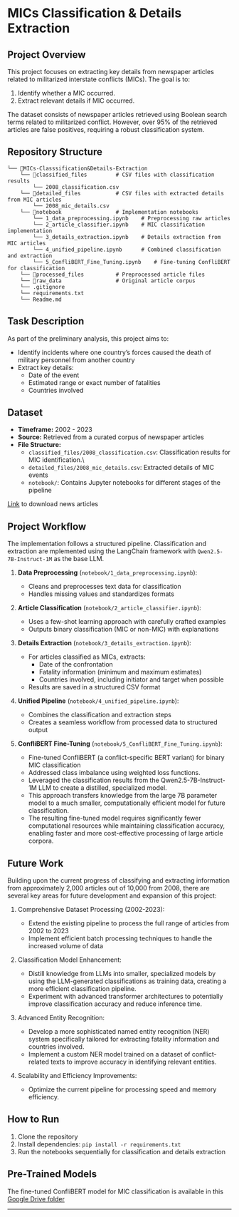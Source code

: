 # MICs Classification & Details Extraction

## Project Overview
This project focuses on extracting key details from newspaper articles related to militarized interstate conflicts (MICs). The goal is to:

1. Identify whether a MIC occurred.
2. Extract relevant details if MIC occurred.

The dataset consists of newspaper articles retrieved using Boolean search terms related to militarized conflict. However, over 95% of the retrieved articles are false positives, requiring a robust classification system.

## Repository Structure
```
└── 📁MICs-Classsification&Details-Extraction
    └── 📁classified_files         # CSV files with classification results
        └── 2008_classification.csv
    └── 📁detailed_files           # CSV files with extracted details from MIC articles
        └── 2008_mic_details.csv
    └── 📁notebook                 # Implementation notebooks
        └── 1_data_preprocessing.ipynb    # Preprocessing raw articles
        └── 2_article_classifier.ipynb    # MIC classification implementation
        └── 3_details_extraction.ipynb    # Details extraction from MIC articles
        └── 4_unified_pipeline.ipynb      # Combined classification and extraction
        └── 5_ConfliBERT_Fine_Tuning.ipynb    # Fine-tuning ConfliBERT for classification
    └── 📁processed_files          # Preprocessed article files
    └── 📁raw_data                 # Original article corpus
    └── .gitignore
    └── requirements.txt
    └── Readme.md
```

## Task Description
As part of the preliminary analysis, this project aims to:
- Identify incidents where one country’s forces caused the death of military personnel from another country
- Extract key details:
  - Date of the event
  - Estimated range or exact number of fatalities
  - Countries involved

## Dataset
- **Timeframe:** 2002 - 2023
- **Source:** Retrieved from a curated corpus of newspaper articles
- **File Structure:**
  - `classified_files/2008_classification.csv`: Classification results for MIC identification.\
  - `detailed_files/2008_mic_details.csv`: Extracted details of MIC events
  - `notebook/`: Contains Jupyter notebooks for different stages of the pipeline

[Link](https://www.dropbox.com/scl/fo/6dtw8wafbengbze4am7ft/AHUl4WVv-619PJ2YwVFFd1k?rlkey=puwzr74w10ac3lsyom0pfd4y5&e=1&st=gydjujqv&dl=0) to download news articles


## Project Workflow
The implementation follows a structured pipeline. Classification and extraction are mplemented using the LangChain framework with `Qwen2.5-7B-Instruct-1M` as the base LLM.

1. **Data Preprocessing** (`notebook/1_data_preprocessing.ipynb`):
   - Cleans and preprocesses text data for classification
   - Handles missing values and standardizes formats

2. **Article Classification** (`notebook/2_article_classifier.ipynb`):
   - Uses a few-shot learning approach with carefully crafted examples
   - Outputs binary classification (MIC or non-MIC) with explanations

3. **Details Extraction** (`notebook/3_details_extraction.ipynb`):
    - For articles classified as MICs, extracts:
        - Date of the confrontation
        - Fatality information (minimum and maximum estimates)
        - Countries involved, including initiator and target when possible
    - Results are saved in a structured CSV format

4. **Unified Pipeline** (`notebook/4_unified_pipeline.ipynb`):
   - Combines the classification and extraction steps
   - Creates a seamless workflow from processed data to structured output

5. **ConfliBERT Fine-Tuning** (`notebook/5_ConfliBERT_Fine_Tuning.ipynb`):
    - Fine-tuned ConfliBERT (a conflict-specific BERT variant) for binary MIC classification
    - Addressed class imbalance using weighted loss functions.
    - Leveraged the classification results from the Qwen2.5-7B-Instruct-1M LLM to create a distilled, specialized model.
    - This approach transfers knowledge from the large 7B parameter model to a much smaller, computationally efficient model for future classification.
    - The resulting fine-tuned model requires significantly fewer computational resources while maintaining classification accuracy, enabling faster and more cost-effective processing of large article corpora.

## Future Work
Building upon the current progress of classifying and extracting information from approximately 2,000 articles out of 10,000 from 2008, there are several key areas for future development and expansion of this project:

1. Comprehensive Dataset Processing (2002-2023):
    - Extend the existing pipeline to process the full range of articles from 2002 to 2023
    - Implement efficient batch processing techniques to handle the increased volume of data

2. Classification Model Enhancement:
    - Distill knowledge from LLMs into smaller, specialized models by using the LLM-generated classifications as training data, creating a more efficient classification pipeline.
    - Experiment with advanced transformer architectures to potentially improve classification accuracy and reduce inference time.

3. Advanced Entity Recognition:
    - Develop a more sophisticated named entity recognition (NER) system specifically tailored for extracting fatality information and countries involved.
    - Implement a custom NER model trained on a dataset of conflict-related texts to improve accuracy in identifying relevant entities.

4. Scalability and Efficiency Improvements:
    - Optimize the current pipeline for processing speed and memory efficiency.
## How to Run
1. Clone the repository
2. Install dependencies: `pip install -r requirements.txt`
3. Run the notebooks sequentially for classification and details extraction

## Pre-Trained Models
The fine-tuned ConfliBERT model for MIC classification is available in this [Google Drive folder](https://drive.google.com/drive/folders/1bT7poiVpLbPI_pESWDQrtJ2f_GC2o11Q?usp=sharing)

---